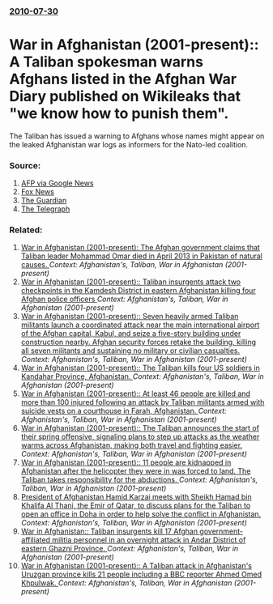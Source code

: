 ### [2010-07-30](/news/2010/07/30/index.md)

# War in Afghanistan (2001-present):: A Taliban spokesman warns Afghans listed in the Afghan War Diary published on Wikileaks that "we know how to punish them". 

The Taliban has issued a warning to Afghans whose names might appear on the leaked Afghanistan war logs as informers for the Nato-led coalition.


### Source:

1. [AFP via Google News](http://www.google.com/hostednews/afp/article/ALeqM5ghKrUMDIrxrE_o4bRHFj_I7WG_Qw)
2. [Fox News](http://www.foxnews.com/us/2010/07/30/alleged-rogue-gi-sent-wikileaks-probe/)
3. [The Guardian](http://www.guardian.co.uk/world/2010/jul/30/us-troops-deaths-afghanistan-marjah)
4. [The Telegraph](http://www.telegraph.co.uk/news/worldnews/asia/afghanistan/7917955/Wikileaks-Afghanistan-Taliban-hunting-down-informants.html)

### Related:

1. [War in Afghanistan (2001-present): The Afghan government claims that Taliban leader Mohammad Omar died in April 2013 in Pakistan of natural causes. ](/news/2015/07/29/war-in-afghanistan-2001-present-the-afghan-government-claims-that-taliban-leader-mohammad-omar-died-in-april-2013-in-pakistan-of-natura.md) _Context: Afghanistan's, Taliban, War in Afghanistan (2001-present)_
2. [War in Afghanistan (2001-present):: Taliban insurgents attack two checkpoints in the Kamdesh District in eastern Afghanistan killing four Afghan police officers ](/news/2013/06/2/war-in-afghanistan-2001-present-taliban-insurgents-attack-two-checkpoints-in-the-kamdesh-district-in-eastern-afghanistan-killing-four.md) _Context: Afghanistan's, Taliban, War in Afghanistan (2001-present)_
3. [War in Afghanistan (2001-present):: Seven heavily armed Taliban militants launch a coordinated attack near the main international airport of the Afghan capital, Kabul, and seize a five-story building under construction nearby. Afghan security forces retake the building, killing all seven militants and sustaining no military or civilian casualties. ](/news/2013/06/10/war-in-afghanistan-2001-present-seven-heavily-armed-taliban-militants-launch-a-coordinated-attack-near-the-main-international-airport.md) _Context: Afghanistan's, Taliban, War in Afghanistan (2001-present)_
4. [War in Afghanistan (2001-present):: The Taliban kills four US soldiers in Kandahar Province, Afghanistan. ](/news/2013/05/14/war-in-afghanistan-2001-present-the-taliban-kills-four-us-soldiers-in-kandahar-province-afghanistan.md) _Context: Afghanistan's, Taliban, War in Afghanistan (2001-present)_
5. [War in Afghanistan (2001-present):: At least 46 people are killed and more than 100 injured following an attack by Taliban militants armed with suicide vests on a courthouse in Farah, Afghanistan. ](/news/2013/04/3/war-in-afghanistan-2001-present-at-least-46-people-are-killed-and-more-than-100-injured-following-an-attack-by-taliban-militants-armed.md) _Context: Afghanistan's, Taliban, War in Afghanistan (2001-present)_
6. [War in Afghanistan (2001-present):: The Taliban announces the start of their spring offensive, signaling plans to step up attacks as the weather warms across Afghanistan, making both travel and fighting easier. ](/news/2013/04/27/war-in-afghanistan-2001-present-the-taliban-announces-the-start-of-their-spring-offensive-signaling-plans-to-step-up-attacks-as-the-w.md) _Context: Afghanistan's, Taliban, War in Afghanistan (2001-present)_
7. [War in Afghanistan (2001-present):: 11 people are kidnapped in Afghanistan after the helicopter they were in was forced to land. The Taliban takes responsibility for the abductions. ](/news/2013/04/22/war-in-afghanistan-2001-present-11-people-are-kidnapped-in-afghanistan-after-the-helicopter-they-were-in-was-forced-to-land-the-talib.md) _Context: Afghanistan's, Taliban, War in Afghanistan (2001-present)_
8. [President of Afghanistan Hamid Karzai meets with Sheikh Hamad bin Khalifa Al Thani, the Emir of Qatar, to discuss plans for the Taliban to open an office in Doha in order to help solve the conflict in Afghanistan. ](/news/2013/03/31/president-of-afghanistan-hamid-karzai-meets-with-sheikh-hamad-bin-khalifa-al-thani-the-emir-of-qatar-to-discuss-plans-for-the-taliban-to-o.md) _Context: Afghanistan's, Taliban, War in Afghanistan (2001-present)_
9. [War in Afghanistan:: Taliban insurgents kill 17 Afghan government-affiliated militia personnel in an overnight attack in Andar District of eastern Ghazni Province. ](/news/2013/02/27/war-in-afghanistan-taliban-insurgents-kill-17-afghan-government-affiliated-militia-personnel-in-an-overnight-attack-in-andar-district-of-e.md) _Context: Afghanistan's, Taliban, War in Afghanistan (2001-present)_
10. [War in Afghanistan (2001-present):: A Taliban attack in Afghanistan's Uruzgan province kills 21 people including a BBC reporter Ahmed Omed Khpulwak. ](/news/2011/07/28/war-in-afghanistan-2001-present-a-taliban-attack-in-afghanistan-s-uruzgan-province-kills-21-people-including-a-bbc-reporter-ahmed-omed.md) _Context: Afghanistan's, Taliban, War in Afghanistan (2001-present)_
